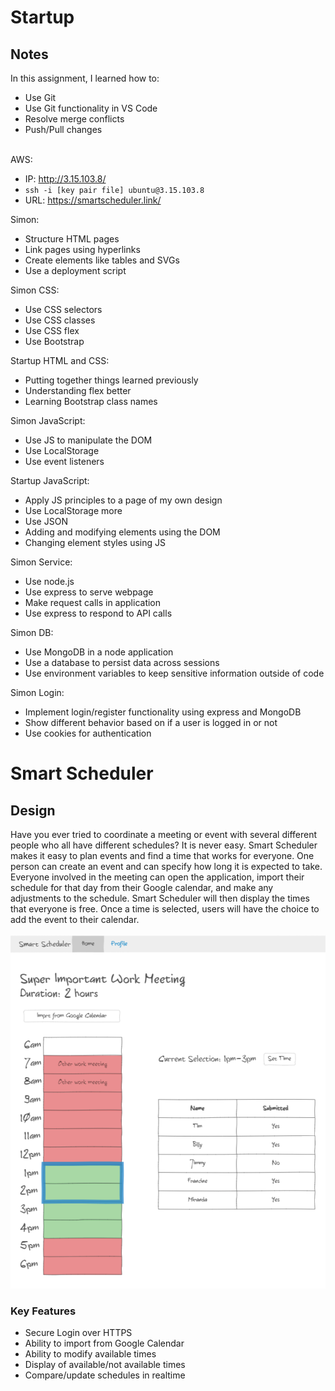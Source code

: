 # Startup
## Notes
In this assignment, I learned how to:
- Use Git
- Use Git functionality in VS Code
- Resolve merge conflicts
- Push/Pull changes <br><br>

AWS:
- IP: http://3.15.103.8/
- `ssh -i [key pair file] ubuntu@3.15.103.8`
- URL: https://smartscheduler.link/ <br>

Simon:
- Structure HTML pages
- Link pages using hyperlinks
- Create elements like tables and SVGs
- Use a deployment script

Simon CSS:
- Use CSS selectors
- Use CSS classes
- Use CSS flex
- Use Bootstrap

Startup HTML and CSS:
- Putting together things learned previously
- Understanding flex better
- Learning Bootstrap class names

Simon JavaScript:
- Use JS to manipulate the DOM
- Use LocalStorage
- Use event listeners

Startup JavaScript:
- Apply JS principles to a page of my own design
- Use LocalStorage more
- Use JSON
- Adding and modifying elements using the DOM
- Changing element styles using JS

Simon Service:
- Use node.js
- Use express to serve webpage
- Make request calls in application
- Use express to respond to API calls

Simon DB:
- Use MongoDB in a node application
- Use a database to persist data across sessions
- Use environment variables to keep sensitive information outside of code

Simon Login:
- Implement login/register functionality using express and MongoDB
- Show different behavior based on if a user is logged in or not
- Use cookies for authentication

# Smart Scheduler
## Design
Have you ever tried to coordinate a meeting or event with several different people who all have different schedules? It is never easy. Smart Scheduler makes it easy to plan events and find a time that works for everyone. One person can create an event and can specify how long it is expected to take. Everyone involved in the meeting can open the application, import their schedule for that day from their Google calendar, and make any adjustments to the schedule. Smart Scheduler will then display the times that everyone is free. Once a time is selected, users will have the choice to add the event to their calendar. <br><br>
![Project Sketch](sketch.PNG)

### Key Features
- Secure Login over HTTPS
- Ability to import from Google Calendar
- Ability to modify available times
- Display of available/not available times
- Compare/update schedules in realtime
